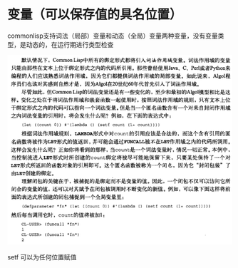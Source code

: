 # 变量（可以保存值的具名位置）

commonlisp支持词法（局部）变量和动态（全局）变量两种变量，没有变量类型，是动态的，在运行期进行类型检查

![](/assets/importx.png)

setf 可以为任何位置赋值

